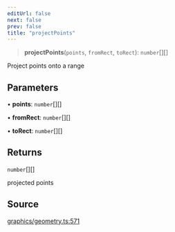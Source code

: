 ```yaml
---
editUrl: false
next: false
prev: false
title: "projectPoints"
---
```


> **projectPoints**(`points`, `fromRect`, `toRect`): `number`[][]

Project points onto a range

## Parameters

• **points**: `number`[][]

• **fromRect**: `number`[][]

• **toRect**: `number`[][]

## Returns

`number`[][]

projected points

## Source

[graphics/geometry.ts:571](https://github.com/dakhetov/dgmjs/blob/main/packages/core/src/graphics/geometry.ts#L571)
